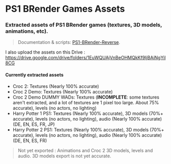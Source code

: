 # PS1 BRender Games Assets

### Extracted assets of PS1 BRender games (textures, 3D models, animations, etc).

> Documentation & scripts: [PS1-BRender-Reverse](https://github.com/OverSurge/PS1-BRender-Reverse).

I also upload the assets on this Drive : https://drive.google.com/drive/folders/1EuWQUAjVnBeOHMQkKf9IjBAiNgYil8CG

#### Currently extracted assets
- Croc 2: Textures (Nearly 100% accurate)
- Croc 2 Demo: Textures (Nearly 100% accurate)
- Croc 2 Demo DUMMY WADs: Textures (**INCOMPLETE**: some textures aren't extracted, and a lot of textures are 1 pixel too large. About 75% accurate), levels (no actors, no lighting)
- Harry Potter 1 PS1: Textures (Nearly 100% accurate), 3D models (70%+ accurate), levels (no actors, no lighting), audio (Nearly 100% accurate) (DE, EN, ES, FR, JP)
- Harry Potter 2 PS1: Textures (Nearly 100% accurate), 3D models (70%+ accurate), levels (no actors, no lighting), audio (Nearly 100% accurate) (DE, EN, ES, FR)

> Not yet exported : Animations and Croc 2 3D models, levels and audio. 3D models export is not yet accurate.
